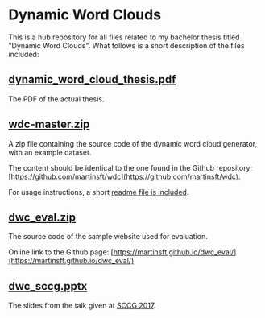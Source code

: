 # Dynamic Word Clouds
This is a hub repository for all files related to my bachelor thesis titled "Dynamic Word Clouds". What follows is a short description of the files included:

## [dynamic_word_cloud_thesis.pdf](https://github.com/martinsft/dwc_thesis/raw/master/dynamic_word_cloud_thesis.pdf)

The PDF of the actual thesis.

## [wdc-master.zip](https://github.com/martinsft/dwc_thesis/raw/master/wdc-master.zip)

A zip file containing the source code of the dynamic word cloud generator, with an example dataset. 

The content should be identical to the one found in the Github repository: [https://github.com/martinsft/wdc](https://github.com/martinsft/wdc). 

For usage instructions, a short [readme file is included](https://github.com/martinsft/wdc/blob/master/README.md).

## [dwc_eval.zip](https://github.com/martinsft/dwc_thesis/raw/master/dwc_eval.zip)

The source code of the sample website used for evaluation. 

Online link to the Github page: [https://martinsft.github.io/dwc_eval/](https://martinsft.github.io/dwc_eval/)

## [dwc_sccg.pptx](https://github.com/martinsft/dwc_thesis/raw/master/dwc_sccg.pptx)

The slides from the talk given at [SCCG 2017](http://sccg.sk/).